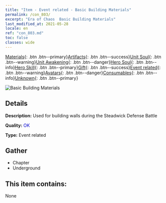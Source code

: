 ```yaml
---
title: "Item - Event related - Basic Building Materials"
permalink: /con_803/
excerpt: "Era of Chaos  Basic Building Materials"
last_modified_at: 2021-05-28
locale: en
ref: "con_803.md"
toc: false
classes: wide
---
```

 [Materials](/Items/){: .btn .btn--primary}[Artifacts](/Items/Artifacts/){: .btn .btn--success}[Unit Soul](/Items/UnitSoul/){: .btn .btn--warning}[Unit Awakening](/Items/UnitAwakening/){: .btn .btn--danger}[Hero Soul](/Items/HeroSoul/){: .btn .btn--info}[Hero Skill](/Items/HeroSkill/){: .btn .btn--primary}[Gift](/Items/Gift/){: .btn .btn--success}[Event related](/Items/Events/){: .btn .btn--warning}[Avatars](/Items/Avatars/){: .btn .btn--danger}[Consumables](/Items/Consumables/){: .btn .btn--info}[Unknown](/Items/Unknown/){: .btn .btn--primary}

 ![Basic Building Materials](/images/t/i_3061.png)

## Details
 **Description:** Used for building walls during the Steadwick Defense Battle

 **Quality:** <span style="color: #0000CD">OK</span>

 **Type:** Event related

## Gather

*    Chapter 
*    Underground 

## This item contains:

  None

